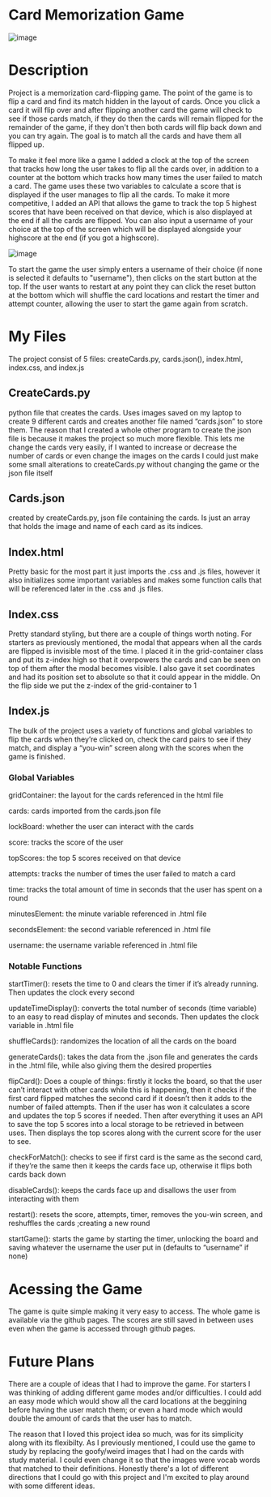 # Card Memorization Game 
![image](https://github.com/user-attachments/assets/77832da2-39ab-4bf2-8f95-2baafa15ace6)

# Description 
Project is a memorization card-flipping game. The point of the game is to flip a card and find its match hidden in the layout of cards. Once you click a card it will flip over and after flipping another card the game will check to see if those cards match, if they do then the cards will remain flipped for the remainder of the game, if they don't then both cards will flip back down and you can try again. The goal is to match all the cards and have them all flipped up.

To make it feel more like a game I added a clock at the top of the screen that tracks how long the user takes to flip all the cards over, in addition to a counter at the bottom 
which tracks how many times the user failed to match a card. The game uses these two variables to calculate a score that is displayed if the user manages to flip all the cards. To make it more competitive, I added an API that allows the game to track the top 5 highest scores that have been received on that device, which is also displayed at the end if all the cards are flipped. You can also input a username of your choice at the top of the screen which will be displayed alongside your highscore at the end (if you got a highscore). 

![image](https://github.com/user-attachments/assets/9a63dbc2-0b25-403d-a6d4-068a705dd7db)


To start the game the user simply enters a username of their choice (if none is selected it defaults to "username"), then clicks on the start button at the top. 
If the user wants to restart at any point they can click the reset button at the bottom which will shuffle the card locations and 
restart the timer and attempt counter, allowing the user to start the game again from scratch. 

# My Files 
The project consist of 5 files: createCards.py, cards.json(), index.html, index.css, and index.js

## CreateCards.py 
python file that creates the cards. Uses images saved on my laptop to create 9 different cards 
and creates another file named “cards.json” to store them. The reason that I created a whole 
other program to create the json file is because it makes the project so much more flexible. This
lets me change the cards very easily, if I wanted to increase or decrease the number of cards or 
even change the images on the cards I could just make some small alterations to 
createCards.py without changing the game or the json file itself 

## Cards.json 
created by createCards.py, json file containing the cards. Is just an array that holds the image and name of each card as its indices. 

## Index.html 
Pretty basic for the most part it just imports the .css and .js files, however it also initializes some important variables and makes some function calls that will be referenced later in the .css and .js files.  

## Index.css 
Pretty standard styling, but there are a couple of things worth noting. For starters as previously mentioned, the modal that appears when all the cards are flipped is invisible most of the time. I placed it in the grid-container class and put its z-index high so that it overpowers the cards and can be seen on top of them after the modal becomes visible. I also gave it set coordinates and had its position set to absolute so that it could appear in the middle. On the flip side we put the z-index of the grid-container to 1 

## Index.js 
The bulk of the project uses a variety of functions and global variables to flip the cards when they’re clicked on, check the card pairs to see if they match, and display a “you-win” screen along with the scores when the game is finished.

### Global Variables 
gridContainer: the layout for the cards referenced in the html file 

cards: cards imported from the cards.json file 

lockBoard: whether the user can interact with the cards 

score: tracks the score of the user 

topScores: the top 5 scores received on that device

attempts: tracks the number of times the user failed to match a card 

time: tracks the total amount of time in seconds that the user has spent on a round 

minutesElement: the minute variable referenced in .html file 

secondsElement: the second variable referenced in .html file 

username: the username variable referenced in .html file 

### Notable Functions 
startTimer(): resets the time to 0 and clears the timer if it’s already running. Then updates the clock every second

updateTimeDisplay(): converts the total number of seconds (time variable) to an easy to read display of minutes and seconds. Then updates the clock variable in .html file 

shuffleCards(): randomizes the location of all the cards on the board

generateCards(): takes the data from the .json file and generates the cards in the .html file, while also giving them the desired properties 

flipCard(): Does a couple of things: firstly it locks the board, so that the user can’t interact with other cards while this is happening, then it checks if the first card flipped matches the second card if it doesn’t then it adds to the number of failed attempts. Then if the user has won it calculates a score and updates the top 5 scores if needed. Then after everything it uses an API to save the top 5 scores into a local storage to be retrieved in between uses. Then displays the top scores along with the current score for the user to see.

checkForMatch(): checks to see if first card is the same as the second card, if they’re the same then it keeps the cards face up, otherwise it flips both cards back down

disableCards(): keeps the cards face up and disallows the user from interacting with them 

restart(): resets the score, attempts, timer, removes the you-win screen, and reshuffles the cards ;creating a new round

startGame(): starts the game by starting the timer, unlocking the board and saving whatever the username the user put in (defaults to “username” if none)  

# Acessing the Game 
The game is quite simple making it very easy to access. The whole game is available via the github pages. The scores are still saved in between uses even when the game is accessed through github pages. 

# Future Plans 
There are a couple of ideas that I had to improve the game. For starters I was thinking of adding different game modes and/or difficulties. I could add an easy mode which would show all the card locations at the beggining before having the user match them; or even a hard mode which would double the amount of cards that the user has to match.  

The reason that I loved this project idea so much, was for its simplicity along with its flexibilty. As I previously mentioned, I could use the game to study by replacing the goofy/weird images that I had on the cards with study material. I could even change it so that the images were vocab words that matched to their definitions. Honestly there's a lot of different directions that I could go with this project and I'm excited to play around with some different ideas. 
